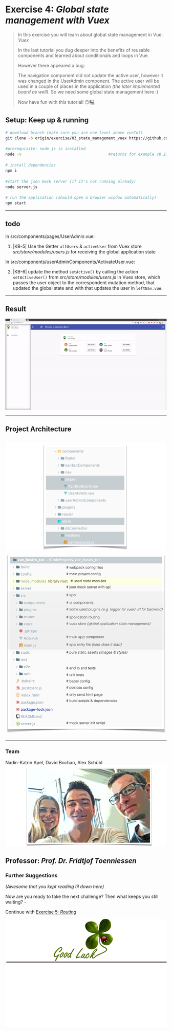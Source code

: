 # Exercise 4: _Global state management with Vuex_
> In this exercise you will learn about global state management in Vue: _Vuex_
>
> In the last tutorial you dug deeper into the benefits of reusable components and learned about conditionals and loops in Vue. 
> 
> However there appeared a bug:
>
> The navigation component did not update the active user, however it was changed in the UserAdmin component. The active user will be used in a couple of places in the application _(the later implemented board as well)_. So we need some global state management here :)
>
> Now have fun with this tutorial! 😏🖳 

## Setup: Keep up & running

``` bash
# download branch (make sure you are one level above vueTut)
git clone -b origin/exercise/03_state_management_vuex https://github.com/na018/vue_basics_tut.git vueTut/03_state_management_vuex && cd vueTut/03_state_management_vuex

#prerequisite: node.js is installed
node -v                                      #returns for example v8.2.1

# install dependencies
npm i

#start the json mock server (if it's not running already)
node server.js

# run the application (should open a browser window automatically)
npm start

```
--------------
## todo
in src/components/pages/UserAdmin.vue:
1. |KB-5| Use the Getter `allUsers` & `activeUser` from Vuex store _src/store/modules/users.js_ for receiving the global application state

In src/components/userAdminComponents/ActivateUser.vue:

2. |KB-6| update the method `setActive()` by calling the action `setActiveUser()` from _src/store/modules/users.js_ in Vuex store, which passes the user object to the correspondent mutation method, that updated the global state and with that updates the user in `leftNav.vue`.

-------------------
## Result
![vuex](static/img/readme/vuex.gif "vuex")


--------------------
## Project Architecture
![folder structure](static/img/readme/folderStructure.png "folder structure")
![KanBan Project Architecture](static/img/readme/ProjectArchitecture.png "KanBan Project Architecture")
-------------------

-------------------

### Team
Nadin-Katrin Apel, David Bochan, Alex Schübl
 ![Team photo](static/img/readme/team.png "Team")
 
 Professor: _Prof. Dr. Fridtjof Toenniessen_
-------------------
 
### Further Suggestions
_(Awesome that you kept reading til down here)_

Now are you ready to take the next challenge? Then what keeps you still waiting? - 

Continue with [Exercise 5: _Routing_](https://github.com/na018/vue_basics_tut/tree/origin/exercise/04_routing)

 ![Good luck](static/img/readme/luck.jpg "Kleeblatt")

 
 
